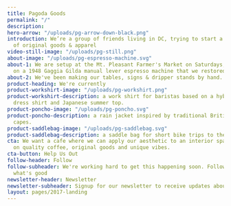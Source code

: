 ```yaml
---
title: Pagoda Goods
permalink: "/"
description: 
hero-arrow: "/uploads/pg-arrow-down-black.png"
introduction: We’re a group of friends living in DC, trying to start a cafe and collection
  of original goods & apparel
video-still-image: "/uploads/pg-still.png"
about-image: "/uploads/pg-espresso-machine.svg"
about-1: We are setup at the Mt. Pleasant Farmer's Market on Saturdays, pulling shots
  on a 1948 Gaggia Gilda manual lever espresso machine that we restored.
about-2: We've been making our tables, signs & dripper stands by hand.
product-heading: We're currently
product-workshirt-image: "/uploads/pg-workshirt.png"
product-workshirt-description: a work shirt for baristas based on a hybrid Western
  dress shirt and Japanese summer top.
product-poncho-image: "/uploads/pg-poncho.svg"
product-poncho-description: a rain jacket inspired by traditional British cycling
  capes.
product-saddlebag-image: "/uploads/pg-saddlebag.svg"
product-saddlebag-description: a saddle bag for short bike trips to the corner store.
cta: We want a cafe where we can apply our aesthetic to an interior space, focused
  on quality coffee, original goods and unique vibes.
cta-button: Help Us Out
follow-header: Follow
follow-subheader: We're working hard to get this happening soon. Follow us to see
  what's good
newsletter-header: Newsletter
newsletter-subheader: Signup for our newsletter to receive updates about our shop
layout: pages/2017-landing
---
```


